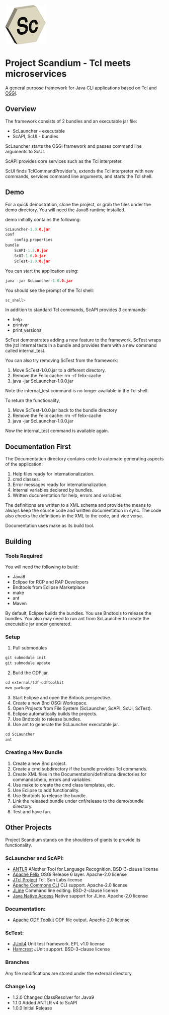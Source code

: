 ![Alt text](./assets/ScLogo128.png)
# Project Scandium - Tcl meets microservices
A general purpose framework for Java CLI applications based on Tcl and [OSGi](https://www.osgi.org).

## Overview
The framework consists of 2 bundles and an executable jar file:
* ScLauncher - executable
* ScAPI, ScUI - bundles

ScLauncher starts the OSGi framework and passes command line arguments to ScUI.

ScAPI provides core services such as the Tcl interpreter.

ScUI finds TclCommandProvider's, extends the Tcl interpreter with new commands, services command line arguments, and starts the Tcl shell.

## Demo
For a quick demostration, clone the project, or grab the files under the demo directory.
You will need the Java8 runtime installed.

demo initially contains the following:

```c
ScLauncher-1.0.0.jar
conf
    config.properties
bundle
    ScAPI-1.2.0.jar
    ScUI-1.0.0.jar
    ScTest-1.0.0.jar
```

You can start the application using:
```c
java -jar ScLauncher-1.0.0.jar
```

You should see the prompt of the Tcl shell:
```c
sc_shell>
```

In addition to standard Tcl commands, ScAPI provides 3 commands:
* help
* printvar
* print_versions

ScTest demonstrates adding a new feature to the framework.
ScTest wraps the jtcl internal tests in a bundle and provides them with a new command called internal_test.

You can also try removing ScTest from the framework:

1. Move ScTest-1.0.0.jar to a different directory.
2. Remove the Felix cache: rm -rf felix-cache
3. java -jar ScLauncher-1.0.0.jar

Note the internal_test command is no longer available in the Tcl shell.

To return the functionality,

1. Move ScTest-1.0.0.jar back to the bundle directory
2. Remove the Felix cache: rm -rf felix-cache
3. java -jar ScLauncher-1.0.0.jar

Now the internal_test command is available again.

## Documentation First
The Documentation directory contains code to automate generating aspects of the application:

1. Help files ready for internationalization.
2. cmd classes.
3. Error messages ready for internationalization.
4. Internal variables declared by bundles.
5. Written documentation for help, errors and variables.

The definitions are written to a XML schema and provide the means to always keep the source code and written documentation in sync. The code also checks the definitions in the XML to the code, and vice versa.

Documentation uses make as its build tool.

## Building

### Tools Required
You will need the following to build:
* Java8 
* Eclipse for RCP and RAP Developers 
* Bndtools from Eclipse Marketplace
* make
* ant
* Maven

By default, Eclipse builds the bundles. You use Bndtools to release the bundles. You also may need to run ant from ScLauncher to create the executable jar under generated.

### Setup

1. Pull submodules
```c
git submodule init
git submodule update
```
2. Build the ODF jar.
```c
cd external/tdf-odftoolkit
mvn package
```
3. Start Eclipse and open the Bntools perspective.
4. Create a new Bnd OSGi Workspace.
5. Open Projects from File System (ScLauncher, ScAPI, ScUI, ScTest).
6. Eclipse automatically builds the projects.
7. Use Bndtools to release bundles.
8. Use ant to generate the ScLauncher executable jar.
```c
cd ScLauncher
ant
```

### Creating a New Bundle

1. Create a new Bnd project.
2. Create a cmd subdirectory if the bundle provides Tcl commands.
3. Create XML files in the Documentation/definitions directories for commands/help, errors and variables.
4. Use make to create the cmd class templates, etc.
5. Use Eclipse to add functionality.
6. Use Bndtools to release the bundle.
7. Link the released bundle under cnf/release to the demo/bundle directory.
8. Test and have fun.

## Other Projects
Project Scandium stands on the shoulders of giants to provide its functionality.
### ScLauncher and ScAPI:
* [ANTLR](http://www.antlr.org) ANother Tool for Language Recognition. BSD-3-clause license
* [Apache Felix](http://felix.apache.org) OSGi Release 6 layer. Apache-2.0 license
* [JTcl Project](http://jtcl-project.github.io/jtcl/) Tcl. Sun Labs license
* [Apache Commons CLI](https://commons.apache.org/proper/commons-cli/) CLI support. Apache-2.0 license
* [JLine](https://github.com/jline/jline3.git) Command line editing. BSD-2-clause license
* [Java Native Access](https://github.com/java-native-access/jna.git) Native support for JLine. Apache-2.0 license

### Documentation:
* [Apache ODF Toolkit](http://incubator.apache.org/odftoolkit/index.html) ODF file output. Apache-2.0 license

### ScTest:
* [JUnit4](https://junit.org/junit4/) Unit test framework. EPL v1.0 license
* [Hamcrest](http://hamcrest.org/) JUnit support. BSD-3-clause license

### Branches
Any file modifications are stored under the external directory.

### Change Log
* 1.2.0 Changed ClassResolver for Java9
* 1.1.0 Added ANTLR v4 to ScAPI
* 1.0.0 Initial Release

